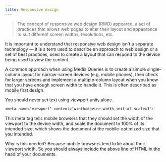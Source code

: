 ```yaml
---
title: Responsive design
---
```


> The concept of responsive web design (RWD) appeared, a set of practices that allows web pages to
> alter their layout and appearance to suit different screen widths, resolutions, etc.

It is important to understand that responsive web design isn't a separate technology — it is a term
used to describe an approach to web design or a set of best practices, used to create a layout that
can respond to the device being used to view the content.

A common approach when using Media Queries is to create a simple single-column layout for
narrow-screen devices (e.g. mobile phones), then check for larger screens and implement a
multiple-column layout when you know that you have enough screen width to handle it. This is often
described as mobile first design.

You should never set text using viewport units alone.

```css
<meta name="viewport" content="width=device-width,initial-scale=1">
```

This meta tag tells mobile browsers that they should set the width of the viewport to the device
width, and scale the document to 100% of its intended size, which shows the document at the
mobile-optimized size that you intended.

Why is this needed? Because mobile browsers tend to lie about their viewport width. So you should
always include the above line of HTML in the head of your documents.
